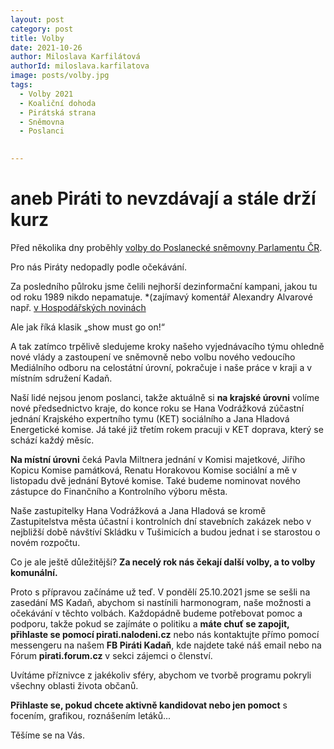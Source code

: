 ```yaml
---
layout: post
category: post
title: Volby
date: 2021-10-26
author: Miloslava Karfilátová
authorId: miloslava.karfilatova
image: posts/volby.jpg
tags:
  - Volby 2021
  - Koaliční dohoda
  - Pirátská strana
  - Sněmovna
  - Poslanci
 

---
```


# aneb Piráti to nevzdávají a stále drží kurz 

Před několika dny proběhly [volby do Poslanecké sněmovny Parlamentu ČR](https://www.volby.cz/pls/ps2021/ps351?xjazyk=CZ&xkraj=6&xstrana=17). 

Pro nás Piráty nedopadly podle očekávání. 

Za posledního půlroku jsme čelili nejhorší dezinformační kampani, jakou tu od roku 1989 nikdo nepamatuje. 
*(zajímavý komentář Alexandry Alvarové např. [v Hospodářských novinách](https://archiv.hn.cz/c1-66986280-v-informacni-valce-tentokrat-prohrali-pirati-kdo-bude-na-rade-priste?fbclid=IwAR3vkhGyKA-I4Gs6AS2qmiE7LAE0XjBDCXYjznS_PCdb6KfzChpGTMWU_tM)

Ale jak říká klasik „show must go on!“ 

A tak zatímco trpělivě sledujeme kroky našeho vyjednávacího týmu ohledně nové vlády a zastoupení ve sněmovně nebo volbu nového vedoucího Mediálního odboru na celostátní úrovní, pokračuje i naše práce v kraji a v místním sdružení Kadaň. 

Naší lidé nejsou jenom poslanci, takže aktuálně si **na krajské úrovni** volíme nové předsednictvo kraje, do konce roku se Hana Vodrážková zúčastní jednání Krajského expertního tymu (KET) sociálního a Jana Hladová Energetické komise.
Já také již třetím rokem pracuji v KET doprava, který se schází každý měsíc. 

**Na místní úrovni** čeká Pavla Miltnera jednání v Komisi majetkové, Jiřího Kopicu Komise památková, Renatu Horakovou Komise sociální a mě v listopadu dvě jednání Bytové komise. 
Také budeme nominovat nového zástupce do Finančního a Kontrolního výboru města.

Naše zastupitelky Hana Vodrážková a Jana Hladová se kromě Zastupitelstva města účastní i kontrolních dní stavebních zakázek nebo v nejbližší době návštíví Skládku v Tušimicích a budou jednat i se starostou o novém rozpočtu. 

Co je ale ještě důležitější? **Za necelý rok nás čekají další volby, a to volby komunální.**

Proto s přípravou začínáme už teď. V pondělí 25.10.2021 jsme se sešli na zasedání MS Kadaň, abychom si nastínili harmonogram, naše možnosti a očekávání v těchto volbách. 
Každopádně budeme potřebovat pomoc a podporu, takže pokud se zajímáte o politiku a **máte chuť se zapojit, přihlaste se pomocí pirati.nalodeni.cz** nebo nás kontaktujte přímo pomocí messengeru na našem **FB Piráti Kadaň**, kde najdete také náš email nebo na Fórum **pirati.forum.cz** v sekci zájemci o členství. 

Uvítáme příznivce z jakékoliv sféry, abychom ve tvorbě programu pokryli všechny oblasti života občanů.

**Přihlaste se, pokud chcete aktivně kandidovat nebo jen pomoct** s focením, grafikou, roznášením letáků... 

Těšíme se na Vás.  


